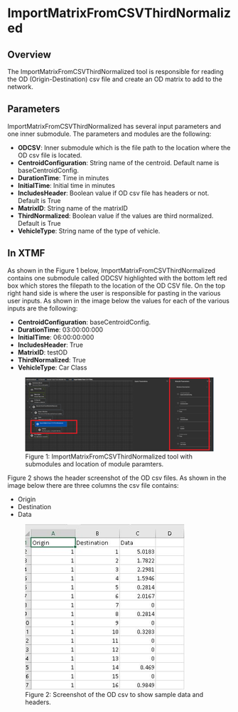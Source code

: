 
# ImportMatrixFromCSVThirdNormalized

## Overview 

The ImportMatrixFromCSVThirdNormalized tool is responsible for reading the 
OD (Origin-Destination) csv file and create an OD matrix to add to the network.  

## Parameters

ImportMatrixFromCSVThirdNormalized  has several input parameters and one
inner submodule. The parameters and modules are the following: 
* **ODCSV**: Inner submodule which is the file path to the location where 
the OD csv file is located.
* **CentroidConfiguration**: String name of the centroid. Default name is baseCentroidConfig.
* **DurationTime**: Time in minutes
* **InitialTime**: Initial time in minutes
* **IncludesHeader**: Boolean value if OD csv file has headers or not. Default is True
* **MatrixID**: String name of the matrixID 
* **ThirdNormalized**: Boolean value if the values are third normalized. Default is True
* **VehicleType**: String name of the type of vehicle. 

## In XTMF

As shown in the Figure 1 below, ImportMatrixFromCSVThirdNormalized 
contains one submodule called ODCSV highlighted with the bottom 
left red box which stores the filepath to the 
location of the OD CSV file. On the top right hand side is
where the user is responsible for pasting in the various user inputs.
As shown in the image below the values for each of the various inputs are
the following:
* **CentroidConfiguration**: baseCentroidConfig.
* **DurationTime**: 03:00:00:000
* **InitialTime**: 06:00:00:000
* **IncludesHeader**: True
* **MatrixID**: testOD
* **ThirdNormalized**: True
* **VehicleType**: Car Class  

<figure>
    <img src="images/ImportMatrixThirdCSVNormalized.png"
         alt="ImportMatrixFromCSVThirdNormalized SubModules">
    <figcaption>Figure 1: ImportMatrixFromCSVThirdNormalized tool with submodules and 
                location of module paramters. 
    </figcaption>
</figure>



Figure 2 shows the header screenshot of the OD csv files. As shown
in the image below there are three columns the csv file contains: 
* Origin
* Destination
* Data

<figure>
    <img src="images/ODCSVSnapshot.jpg"
         alt="ODCSV screenshot">
    <figcaption>Figure 2: Screenshot of the OD csv to show sample data
    and headers. 
    </figcaption>
</figure>